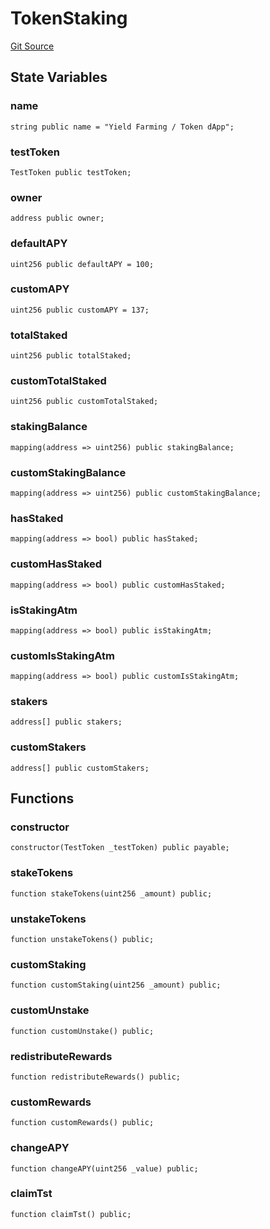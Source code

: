 # TokenStaking
[Git Source](${GIT_REPOSITORY}/blob/5c7c01e4ab5d1ba3d7ea47c48016c1005945844e/foundry/src/TokenStaking.sol)


## State Variables
### name

```solidity
string public name = "Yield Farming / Token dApp";
```


### testToken

```solidity
TestToken public testToken;
```


### owner

```solidity
address public owner;
```


### defaultAPY

```solidity
uint256 public defaultAPY = 100;
```


### customAPY

```solidity
uint256 public customAPY = 137;
```


### totalStaked

```solidity
uint256 public totalStaked;
```


### customTotalStaked

```solidity
uint256 public customTotalStaked;
```


### stakingBalance

```solidity
mapping(address => uint256) public stakingBalance;
```


### customStakingBalance

```solidity
mapping(address => uint256) public customStakingBalance;
```


### hasStaked

```solidity
mapping(address => bool) public hasStaked;
```


### customHasStaked

```solidity
mapping(address => bool) public customHasStaked;
```


### isStakingAtm

```solidity
mapping(address => bool) public isStakingAtm;
```


### customIsStakingAtm

```solidity
mapping(address => bool) public customIsStakingAtm;
```


### stakers

```solidity
address[] public stakers;
```


### customStakers

```solidity
address[] public customStakers;
```


## Functions
### constructor


```solidity
constructor(TestToken _testToken) public payable;
```

### stakeTokens


```solidity
function stakeTokens(uint256 _amount) public;
```

### unstakeTokens


```solidity
function unstakeTokens() public;
```

### customStaking


```solidity
function customStaking(uint256 _amount) public;
```

### customUnstake


```solidity
function customUnstake() public;
```

### redistributeRewards


```solidity
function redistributeRewards() public;
```

### customRewards


```solidity
function customRewards() public;
```

### changeAPY


```solidity
function changeAPY(uint256 _value) public;
```

### claimTst


```solidity
function claimTst() public;
```

